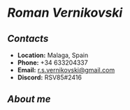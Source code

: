 # *Roman Vernikovski*
## ***Contacts***
* **Location:** Malaga, Spain
* **Phone:** +34 633204337
* **Email:** r.s.vernikovski@gmail.com
* **Discord:** RSV85#2416
## ***About me***
